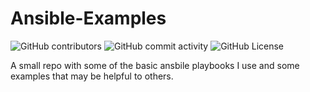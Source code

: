 # Ansible-Examples
![GitHub contributors](https://img.shields.io/github/contributors-anon/kbrown900/Ansible-Examples?style=for-the-badge)
![GitHub commit activity](https://img.shields.io/github/commit-activity/m/kbrown900/Ansible-Examples?style=for-the-badge)
![GitHub License](https://img.shields.io/github/license/kbrown900/Ansible-Examples?style=for-the-badge)





A small repo with some of the basic ansbile playbooks I use and some examples that may be helpful to others.
